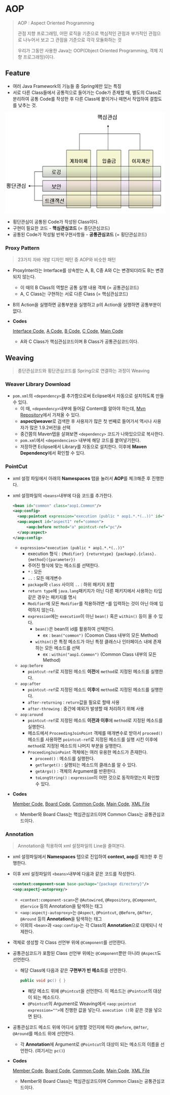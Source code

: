 # AOP

> AOP : Aspect Oriented Programming
>
> 관점 지향 프로그래밍, 어떤 로직을 기준으로 핵심적인 관점과 부가적인 관점으로 나누어서 보고 그 관점을 기준으로 각각 모듈화하는 것
>
> 우리가 그동안 사용한 Java는 OOP(Object Oriented Programming, 객체 지향 프로그래밍)이다.

## Feature

* 여러 Java Framework의 기능들 중 Spring에만 있는 특징
* 서로 다른 Class들에서 공통적으로 들어가는 Code가 존재할 때, 별도의 Class로 분리하여 공통 Code를 작성한 후 다른 Class에 붙이거나 떼면서 작업하여 결합도를 낮추는 것.

![image-20200203101015200](image/image-20200203101015200.png)

* 횡단관심이 공통된 Code가 작성된 Class이다.
* 구현이 필요한 코드 - **핵심관심코드** (= 종단관심코드)
* 공통된 Code가 작성될 반복구현사항들 - **공통관심코드** (= 횡단관심코드)

### Proxy Pattern

> 23가지 자바 개발 디자인 패턴 중 AOP와 비슷한 패턴

* ProxyInter라는 Interface를 상속받는 A, B, C중 A와 C는 변경되더라도 B는 변경되지 않는다.
  * 이 때의 B Class의 역할은 공통 실행 내용 객체 (= 공통관심코드)
  * A, C Class는 구현하는 서로 다른 Class (= 핵심관심코드)
  
* B의 Action을 실행하면 공통부분을 실행하고 p의 Action을 실행하면 공통부분이 없다.

* **Codes**

  [Interface Code](https://github.com/TunaHG/Eclipse_Workspace/blob/master/Spring/src/main/java/proxypattern/ProxyInter.java), [A Code](https://github.com/TunaHG/Eclipse_Workspace/blob/master/Spring/src/main/java/proxypattern/A.java), [B Code](https://github.com/TunaHG/Eclipse_Workspace/blob/master/Spring/src/main/java/proxypattern/B.java), [C Code](https://github.com/TunaHG/Eclipse_Workspace/blob/master/Spring/src/main/java/proxypattern/C.java), [Main Code](https://github.com/TunaHG/Eclipse_Workspace/blob/master/Spring/src/main/java/proxypattern/ProxyMain.java)

  * A와 C Class가 핵심관심코드이며 B Class가 공통관심코드이다.

## Weaving

> 종단관심코드와 횡단관심코드를 Spring으로 연결하는 과정이 Weaving

### Weaver Library Download

* `pom.xml`의 `<dependency>`를 추가함으로써 Eclipse에서 자동으로 설치하도록 만들 수 있다.
  * 이 때, `<dependency>`내부에 들어갈 Content를 알아야 하는데, [Mvn Repository](https://mvnrepository.com)에서 가져올 수 있다.
  * **aspectjweaver**로 검색한 후 사용자가 많은 첫 번째로 들어가서 역시나 사용자가 많은 1.9.2버전을 선택
  * 중간쯤의 Maven탭을 살펴보면 `<dependency>` 코드가 나와있으므로 복사한다.
  * `pom.xml`에서 `<dependencies>` 내부에 해당 코드를 붙여넣기한다.
  * 저장하면 Eclipse에서 Library를 자동으로 설치한다. 이후에 **Maven Dependency**에서 확인할 수 있다.

### PointCut

* xml 설정 파일에서 아래의 **Namespaces** 탭을 눌러서 **AOP**를 체크해준 후 진행한다.

* xml 설정파일의 `<beans>`내부에 다음 코드를 추가한다.

  ```xml
  <bean id="common" class="aop1.Common"/>
  <aop:config>
  	<aop:pointcut expression="execution (public * aop1.*.*(..))" id="pc"/>
  	<aop:aspect	id="aspect1" ref="common">
  		<aop:before method="a" pointcut-ref="pc"/>
  	</aop:aspect>
  </aop:config>
  ```
  * `expression="execution (public * aop1.*.*(..))"`
    * execution 형식 : `{Modifier} {returntype} {package}.{class}.{method}({parameter})`
    * 주어진 형식에 맞는 메소드를 선택한다.
    * `*` : 모든
    * `..` : 모든 매개변수
    * `package`와 `class` 사이의 `..` : 하위 패키지 포함
    * `return type`에 `java.lang`패키지가 아닌 다른 패키지에서 사용하는 타입같은 경우는 패키지를 명시
    * `Modifier`에 모든 `Modifier`를 적용하려면 `*`를 입력하는 것이 아닌 아예 입력하지 않는다.
    * `expression`에는 `execution`이 아닌 `bean()` 혹은 `within()` 등이 올 수 있다.
      * `bean()`은 bean의 id를 활용하여 선택한다.
        * ex : `bean("common")` (Coomon Class 내부의 모든 Method)
      * `within()`은 특정 메소드가 아닌 특정 클래스나 인터페이스 내에 존재하는 모든 메소드를 선택
        * ex : `within("aop1.Common")` (Common Class 내부의 모든 Method)
  * `aop:before`
    * `pointcut-ref`로 지정된 메소드 **이전**에 `method`로 지정된 메소드를 실행한다.
  * `aop:after`
    * `pointcut-ref`로 지정된 메소드 **이후**에 `method`로 지정된 메소드를 실행한다.
    * `after-returning` : `return`값을 필요로 할때 사용
    * `after-throwing` : 중간에 예외가 발생할 때 처리하기 위해 사용
  * `aop:around`
    * `pointcut-ref`로 지정된 메소드 **이전과 이후**에 `method`로 지정된 메소드를 실행한다.
    * 메소드에서 `ProceedingJoinPoint` 객체를 매개변수로 받아서 `proceed()` 메소드를 사용하면 `pointcut-ref`로 지정된 메소드를 실행 시킨 이후에 `method`로 지정된 메소드의 나머지 부분을 실행한다.
    * `ProceedingJoinPoint` 객체에는 여러 유용한 메소드가 존재한다.
      * `proceed()` : 메소드를 실행한다.
      * `getTarget()` : 실행되는 메소드의 클래스를 알 수 있다.
      * `getArgs()` : 객체의 Argument를 반환한다.
      * `toLongString()` : `expression`이 어떤 것으로 동작하였는지 확인할 수 있다.
  
* **Codes**

  [Member Code](https://github.com/TunaHG/Eclipse_Workspace/blob/master/Spring/src/main/java/aop1/Member.java), [Board Code](https://github.com/TunaHG/Eclipse_Workspace/blob/master/Spring/src/main/java/aop1/Board.java), [Common Code](https://github.com/TunaHG/Eclipse_Workspace/blob/master/Spring/src/main/java/aop1/Common.java), [Main Code](https://github.com/TunaHG/Eclipse_Workspace/blob/master/Spring/src/main/java/aop1/AopMain.java), [XML File](https://github.com/TunaHG/Eclipse_Workspace/blob/master/Spring/src/main/java/aop1/aop.xml)

  * Member와 Board Class는 핵심관심코드이며 Common Class는 공통관심코드이다.

### Annotation

> Annotation을 적용하여 xml 설정파일의 Line을 줄여본다.

* xml 설정파일에서 **Namespaces** 탭으로 진입하여 **context, aop**를 체크한 후 진행한다.

* 이후 xml 설정파일의 `<beans>`내부에 다음과 같은 코드를 작성한다.

  ```xml
  <context:component-scan base-package="{package directory}"/>
  <aop:aspectj-autoproxy/>
  ```

  * `<context:component-scan>`은 `@Autowired`, `@Repository`, `@Component`, `@Service` 등의 Annotation을 탐색하는 태그
  * `<aop:aspectj-autoproxy>`는 `@Aspect`, `@Pointcut`, `@Before`, `@After`, `@Around` 등의 **Annotation**을 탐색하는 태그
  * 이외의 `<bean>`과 `<aop:config>`는 각 Class의 **Annotation**으로 대체되니 삭제한다.

* 객체로 생성할 각 Class 선언부 위에 `@Component`를 선언한다.

* 공통관심코드가 포함된 Class 선언부 위에는 `@Component`뿐만 아니라 `@Aspect`도 선언한다.

  * 해당 Class에 다음과 같은 **구현부가 빈 메소드**를 선언한다.

    ```java
    public void pc() { }
    ```

    * 해당 메소드 위에 `@Pointcut`을 선언한다. 이 메소드는 `@Pointcut`의 대상이 되는 메소드다.
    * `@Pointcut`의 Argument로 Weaving에서 `<aop:pointcut expression="">`에 진행한 값을 넣는다. `execution ()`와 같은 것을 넣으면 된다.

* 공통관심코드 메소드 위에 어디서 실행할 것인지에 따라 `@Before`, `@After`, `@Around`를 메소드 위에 선언한다.

  * 각 **Annotation**에 Argument로 `@Pointcut`의 대상이 되는 메소드의 이름을 선언한다. (여기서는 `pc()`)

* **Codes**

  [Member Code](https://github.com/TunaHG/Eclipse_Workspace/blob/master/Spring/src/main/java/annotation/aop1/Member.java), [Board Code](https://github.com/TunaHG/Eclipse_Workspace/blob/master/Spring/src/main/java/annotation/aop1/Board.java), [Common Code](https://github.com/TunaHG/Eclipse_Workspace/blob/master/Spring/src/main/java/annotation/aop1/Common.java), [Main Code](https://github.com/TunaHG/Eclipse_Workspace/blob/master/Spring/src/main/java/annotation/aop1/AopMain.java), [XML File](https://github.com/TunaHG/Eclipse_Workspace/blob/master/Spring/src/main/java/annotation/aop1/aop.xml)

  * Member와 Board Class는 핵심관심코드이며 Common Class는 공통관심코드이다.